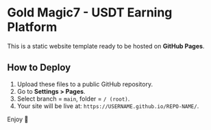 # Gold Magic7 - USDT Earning Platform

This is a static website template ready to be hosted on **GitHub Pages**.

## How to Deploy
1. Upload these files to a public GitHub repository.
2. Go to **Settings > Pages**.
3. Select branch = `main`, folder = `/ (root)`.
4. Your site will be live at: `https://USERNAME.github.io/REPO-NAME/`.

Enjoy 🚀